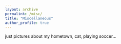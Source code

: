 ```yaml
---
layout: archive
permalink: /misc/
title: "Miscellaneous"
author_profile: true
---
```

just pictures about my hometown, cat, playing soccer...
